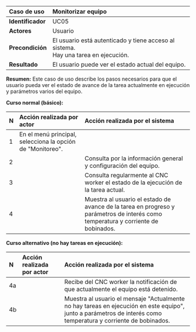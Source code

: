| **Caso de uso**      | **Monitorizar equipo** |
| :---        | :---        |
| **Identificador**      | UC05 |
| **Actores**      | Usuario |
| **Precondición**   | El usuario está autenticado y tiene acceso al sistema.<br />Hay una tarea en ejecución. |
| **Resultado**   | El usuario puede ver el estado actual del equipo. |

**Resumen:**
Este caso de uso describe los pasos necesarios para que el usuario pueda ver el estado de avance de la tarea actualmente en ejecución y parámetros varios del equipo.

**Curso normal (básico):**

| **N**      | **Acción realizada por actor** | **Acción realizada por el sistema** |
| :---        | :---        | :---        |
| 1      | En el menú principal, selecciona la opción de "Monitoreo". |  |
| 2      |  | Consulta por la información general y configuración del equipo. |
| 3      |  | Consulta regularmente al CNC worker el estado de la ejecución de la tarea actual. |
| 4      |  | Muestra al usuario el estado de avance de la tarea en progreso y parámetros de interés como temperatura y corriente de bobinados. |

**Curso alternativo (no hay tareas en ejecución):**

| **N**      | **Acción realizada por actor** | **Acción realizada por el sistema** |
| :---        | :---        | :---        |
| 4a      |  | Recibe del CNC worker la notificación de que actualmente el equipo está detenido. |
| 4b      |  | Muestra al usuario el mensaje "Actualmente no hay tareas en ejecución en este equipo", junto a parámetros de interés como temperatura y corriente de bobinados. |

